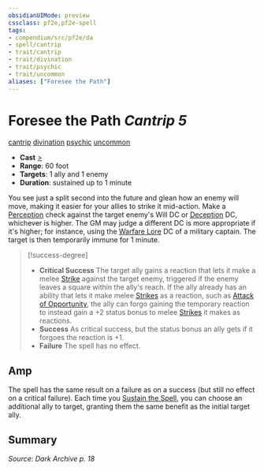 ```yaml
---
obsidianUIMode: preview
cssclass: pf2e,pf2e-spell
tags:
- compendium/src/pf2e/da
- spell/cantrip
- trait/cantrip
- trait/divination
- trait/psychic
- trait/uncommon
aliases: ["Foresee the Path"]
---
```

# Foresee the Path *Cantrip 5*   
[cantrip](cantrip.md "Cantrip Spell Trait")  [divination](divination.md "Divination School Trait")  [psychic](Reference/Rules/Traits/psychic-da.md "Psychic Class Trait")  [uncommon](uncommon.md "Uncommon Rarity Trait")  

- **Cast** [>](chapter-9-playing-the-game.md#Actions "Single Action") 
- **Range**: 60 foot
- **Targets**: 1 ally and 1 enemy
- **Duration**: sustained up to 1 minute

You see just a split second into the future and glean how an enemy will move, making it easier for your allies to strike it mid-action. Make a [Perception](skills.md#Perception) check against the target enemy's Will DC or [Deception](skills.md#Deception) DC, whichever is higher. The GM may judge a different DC is more appropriate if it's higher; for instance, using the [Warfare Lore](skills.md#Lore) DC of a military captain. The target is then temporarily immune for 1 minute.

> [!success-degree] 
> - **Critical Success** The target ally gains a reaction that lets it make a melee [Strike](strike.md) against the target enemy, triggered if the enemy leaves a square within the ally's reach. If the ally already has an ability that lets it make melee [Strikes](strike.md) as a reaction, such as [Attack of Opportunity](Reference/Rules/Actions/attack-of-opportunity.md), the ally can forgo gaining the temporary reaction to instead gain a +2 status bonus to melee [Strikes](strike.md) it makes as reactions.
> - **Success** As critical success, but the status bonus an ally gets if it forgoes the reaction is +1.
> - **Failure** The spell has no effect.

## Amp

The spell has the same result on a failure as on a success (but still no effect on a critical failure). Each time you [Sustain the Spell](sustain-a-spell.md), you can choose an additional ally to target, granting them the same benefit as the initial target ally.

## Summary

*Source: Dark Archive p. 18*